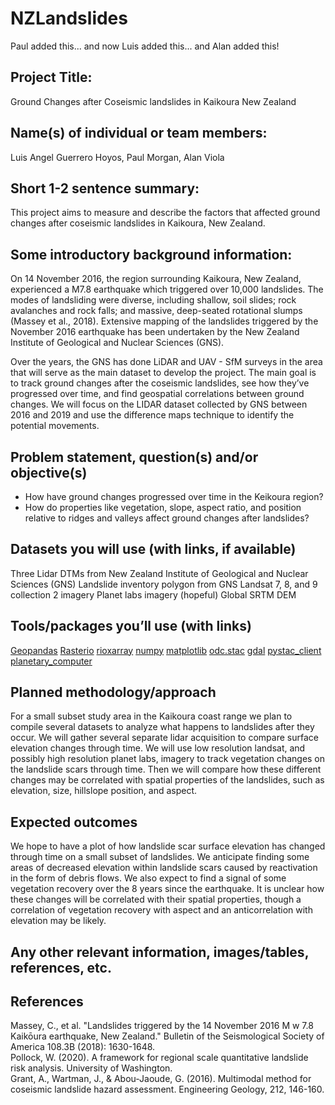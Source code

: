 # NZLandslides

Paul added this... and now Luis added this... and Alan added this!


## Project Title:  

Ground Changes after Coseismic landslides in Kaikoura New Zealand

## Name(s) of individual or team members: 

Luis Angel Guerrero Hoyos, Paul Morgan, Alan Viola

## Short 1-2 sentence summary: 

This project aims to measure and describe the factors that affected ground changes after coseismic landslides in Kaikoura, New Zealand. 

## Some introductory background information: 

On 14 November 2016, the region surrounding Kaikoura, New Zealand, experienced a M7.8 earthquake which triggered over 10,000 landslides. The modes of landsliding were diverse, including shallow, soil slides; rock avalanches and rock falls; and massive, deep-seated rotational slumps (Massey et al., 2018). Extensive mapping of the landslides triggered by the November 2016 earthquake has been undertaken by the New Zealand Institute of Geological and Nuclear Sciences (GNS).

Over the years, the GNS has done LiDAR and UAV - SfM surveys in the area that will serve as the main dataset to develop the project. The main goal is to track ground changes after the coseismic landslides, see how they’ve progressed over time, and find geospatial correlations between ground changes. We will focus on the LIDAR dataset collected by GNS between 2016 and 2019 and use the difference maps technique to identify the potential movements.


## Problem statement, question(s) and/or objective(s)

- How have ground changes progressed over time in the Keikoura region?
- How do properties like vegetation, slope, aspect ratio, and position relative to ridges and valleys affect ground changes after landslides?

## Datasets you will use (with links, if available)

Three Lidar DTMs from New Zealand Institute of Geological and Nuclear Sciences (GNS)
Landslide inventory polygon from GNS
Landsat 7, 8, and 9 collection 2 imagery
Planet labs imagery (hopeful)
Global SRTM DEM


## Tools/packages you’ll use (with links)
[Geopandas](https://github.com/geopandas/geopandas)
[Rasterio](https://github.com/rasterio/rasterio)
[rioxarray](https://github.com/corteva/rioxarray)
[numpy](https://github.com/numpy/numpy)
[matplotlib](https://github.com/matplotlib/matplotlib)
[odc.stac](https://github.com/opendatacube/odc-stac)
[gdal](https://github.com/OSGeo/gdal)
[pystac_client](https://github.com/stac-utils/pystac-client)
[planetary_computer](https://pypi.org/project/planetary-computer/)



## Planned methodology/approach

For a small subset study area in the Kaikoura coast range we plan to compile several datasets to analyze what happens to landslides after they occur. We will gather several separate lidar acquisition to compare surface elevation changes through time. We will use low resolution landsat, and possibly high resolution planet labs, imagery to track vegetation changes on the landslide scars through time. Then we will compare how these different changes may be correlated with spatial properties of the landslides, such as elevation, size, hillslope position, and aspect. 

## Expected outcomes
We hope to have a plot of how landslide scar surface elevation has changed through time on a small subset of landslides. We anticipate finding some areas of decreased elevation within landslide scars caused by reactivation in the form of debris flows. We also expect to find a signal of some vegetation recovery over the 8 years since the earthquake. It is unclear how these changes will be correlated with their spatial properties, though a correlation of vegetation recovery with aspect and an anticorrelation with elevation may be likely. 

## Any other relevant information, images/tables, references, etc.


## References

Massey, C., et al. "Landslides triggered by the 14 November 2016 M w 7.8 Kaikōura earthquake, New Zealand." Bulletin of the Seismological Society of America 108.3B (2018): 1630-1648.     
Pollock, W. (2020). A framework for regional scale quantitative landslide risk analysis. University of Washington.     
Grant, A., Wartman, J., & Abou-Jaoude, G. (2016). Multimodal method for coseismic landslide hazard assessment. Engineering Geology, 212, 146-160.     



